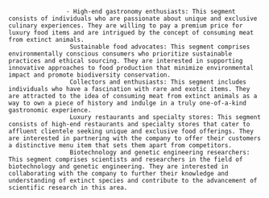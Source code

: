 					- High-end gastronomy enthusiasts: This segment consists of individuals who are passionate about unique and exclusive culinary experiences. They are willing to pay a premium price for luxury food items and are intrigued by the concept of consuming meat from extinct animals.
					 Sustainable food advocates: This segment comprises environmentally conscious consumers who prioritize sustainable practices and ethical sourcing. They are interested in supporting innovative approaches to food production that minimize environmental impact and promote biodiversity conservation.
					 Collectors and enthusiasts: This segment includes individuals who have a fascination with rare and exotic items. They are attracted to the idea of consuming meat from extinct animals as a way to own a piece of history and indulge in a truly one-of-a-kind gastronomic experience.
					 Luxury restaurants and specialty stores: This segment consists of high-end restaurants and specialty stores that cater to affluent clientele seeking unique and exclusive food offerings. They are interested in partnering with the company to offer their customers a distinctive menu item that sets them apart from competitors.
					 Biotechnology and genetic engineering researchers: This segment comprises scientists and researchers in the field of biotechnology and genetic engineering. They are interested in collaborating with the company to further their knowledge and understanding of extinct species and contribute to the advancement of scientific research in this area.


